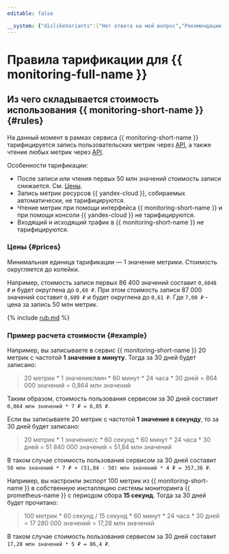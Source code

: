 ```yaml
---
editable: false

__system: {"dislikeVariants":["Нет ответа на мой вопрос","Рекомендации не помогли","Содержание не соответсвует заголовку","Другое"]}
---
```



# Правила тарификации для {{ monitoring-full-name }}

## Из чего складывается стоимость использования {{ monitoring-short-name }} {#rules}

На данный момент в рамках сервиса {{ monitoring-short-name }} тарифицируется запись пользовательских метрик через [API](api-ref/index.md), а также чтение любых метрик через [API](api-ref/index.md).

Особенности тарификации:
* После записи или чтения первых 50 млн значений стоимость записи снижается. См. [Цены](#prices).
* Запись метрик ресурсов {{ yandex-cloud }}, собираемых автоматически, не тарифицируются.
* Чтение метрик при помощи интерфейса {{ monitoring-short-name }} и при помощи консоли {{ yandex-cloud }} не тарифицируются.
* Входящий и исходящий трафик в {{ monitoring-short-name }} не тарифицируются.

### Цены {#prices}

Минимальная единица тарификации — 1 значение метрики. Стоимость округляется до копейки.


Например, стоимость записи первых 86 400 значений составит `0,6048 ₽` и будет округлена до `0,60 ₽`. При этом стоимость записи 87 000 значений составит `0,609 ₽` и будет округлена до `0,61 ₽`. Где `7,00 ₽` - цена за запись 50 млн метрик.

         
{% include [rub.md](../_pricing/monitoring/rub.md) %}
         
         


### Пример расчета стоимости {#example}

Например, вы записываете в сервис {{ monitoring-short-name }} 20 метрик с частотой **1 значение в минуту**. Тогда за 30 дней будет записано:

>20 метрик * 1 значение/мин * 60 минут * 24 часа * 30 дней = 864 000 значений = 0,864 млн значений

Таким образом, стоимость пользования сервисом за 30 дней составит `0,864 млн значений * 7 ₽ = 6,05 ₽`.

Если вы записываете 20 метрик с частотой **1 значение в секунду**, то за 30 дней будет записано:

>20 метрик * 1 значение/с * 60 секунд * 60 минут * 24 часа * 30 дней = 51 840 000 значений = 51,84 млн значений

В таком случае стоимость пользования сервисом за 30 дней составит `50 млн значений * 7 ₽ + (51,84 - 50) млн значений * 4 ₽ = 357,36 ₽`.

Например, вы настроили экспорт 100 метрик из {{ monitoring-short-name }} в собственную инсталляцию системы мониторинга {{ prometheus-name }} с периодом сбора **15 секунд**. Тогда за 30 дней будет прочитано:

> 100 метрик * 60 секунд / 15 секунд * 60 минут * 24 часа * 30 дней = 17 280 000 значений = 17,28 млн значений

В таком случае стоимость пользования сервисом за 30 дней составит `17,28 млн значений * 5 ₽ = 86,4 ₽`.
